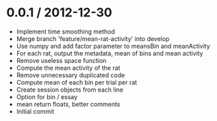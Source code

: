 
0.0.1 / 2012-12-30 
==================

  * Implement time smoothing method
  * Merge branch 'feature/mean-rat-activity' into develop
  * Use numpy and add factor parameter to meansBin and meanActivity
  * For each rat, output the metadata, mean of bins and mean activity
  * Remove useless space function
  * Compute the mean activity of the rat
  * Remove unnecessary duplicated code
  * Compute mean of each bin per trial per rat
  * Create session objects from each line
  * Option for bin / essay
  * mean return floats, better comments
  * Initial commit
